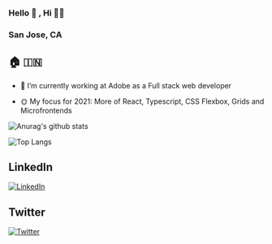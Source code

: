 ### Hello 👋 , Hi 🙏🏻
### San Jose, CA  
## 🏠 🇮🇳

- 🌴 I’m currently working at Adobe as a Full stack web developer

- 🌞 My focus for 2021: More of React, Typescript, CSS Flexbox, Grids and Microfrontends

![Anurag's github stats](https://github-readme-stats.vercel.app/api?username=nagarakesh4&show_icons=true&theme=radical) 

![Top Langs](https://github-readme-stats.vercel.app/api/top-langs/?username=nagarakesh4&layout=compact)

## LinkedIn
[![LinkedIn](https://i.imgur.com/3GY2eJw.png)](https://www.linkedin.com/in/venkatabuddhiraju/)

## Twitter
[![Twitter](https://i.imgur.com/SnM7J4Q.png)](https://twitter.com/nagarakesh4)
